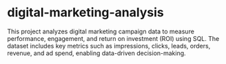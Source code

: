 # digital-marketing-analysis
This project analyzes digital marketing campaign data to measure performance, engagement, and return on investment (ROI) using SQL. The dataset includes key metrics such as impressions, clicks, leads, orders, revenue, and ad spend, enabling data-driven decision-making.
